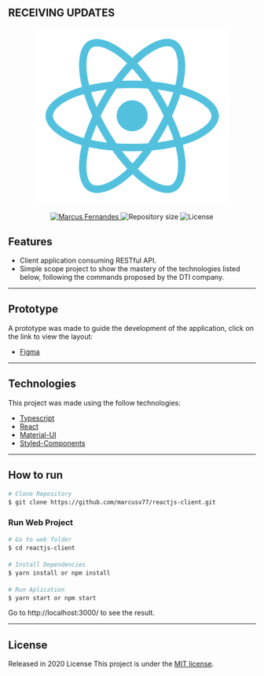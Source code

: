 ## RECEIVING UPDATES

<p align="center">
   <img src="./image/ReactJs.png" alt="ReactJs" width="400"/>
</p>

<p align="center">	
   <a href="https://www.linkedin.com/in/marcus-fernandes-f77/">
      <img alt="Marcus Fernandes" src="https://img.shields.io/badge/Marcus-61dafb?style=flat&logo=linkedin&labelColor=61dafb" />
   </a>
  <img alt="Repository size" src="https://img.shields.io/github/repo-size/marcusv77/reactjs-client?color=61dafb&label=Reso%20size">
  <img alt="License" src="https://img.shields.io/badge/license-MIT-61dafb">
</p>


## Features

* Client application consuming RESTful API.
* Simple scope project to show the mastery of the technologies listed below, following the commands proposed by the DTI company.

---

## Prototype

A prototype was made to guide the development of the application, click on the link to view the layout:

* [Figma](https://www.figma.com/file/uMKs0lXrVbmK06mprE0QuR/Crud-Clients?node-id=0%3A1)

---

## Technologies
This project was made using the follow technologies:

* [Typescript](https://www.typescriptlang.org/)      
* [React](https://reactjs.org/)      
* [Material-UI](https://material-ui.com/pt/)       
* [Styled-Components](https://styled-components.com/)      

---

## How to run
```bash
# Clone Repository
$ git clone https://github.com/marcusv77/reactjs-client.git
```
### Run Web Project

```bash
# Go to web folder
$ cd reactjs-client

# Install Dependencies
$ yarn install or npm install

# Run Aplication
$ yarn start or npm start
```
Go to http://localhost:3000/ to see the result.

---

## License

Released in 2020 License
This project is under the [MIT license](./LICENSE).
